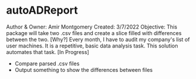 # autoADReport
 Author & Owner: Amir Montgomery
 Created: 3/7/2022
 Objective: This package will take two .csv files and create a slice filled with differences between the two.
 [Why?] Every month, I have to audit my company's list of user machines. It is a repetitive, basic data analysis task. This solution automates that task.
 [In Progress] 
 
 - Compare parsed .csv files
 - Output something to show the differences between files
